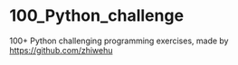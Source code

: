 # 100_Python_challenge
100+ Python challenging programming exercises, made by https://github.com/zhiwehu
